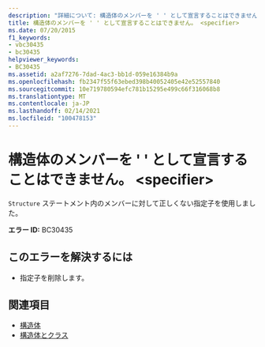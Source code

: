 ```yaml
---
description: "詳細について: 構造体のメンバーを ' ' として宣言することはできません。 <specifier>"
title: 構造体のメンバーを ' ' として宣言することはできません。 <specifier>
ms.date: 07/20/2015
f1_keywords:
- vbc30435
- bc30435
helpviewer_keywords:
- BC30435
ms.assetid: a2af7276-7dad-4ac3-bb1d-059e16384b9a
ms.openlocfilehash: fb2347f55f63ebed398b40052405e42e52557840
ms.sourcegitcommit: 10e719780594efc781b15295e499c66f316068b8
ms.translationtype: MT
ms.contentlocale: ja-JP
ms.lasthandoff: 02/14/2021
ms.locfileid: "100478153"
---
```

# <a name="members-in-a-structure-cannot-be-declared-specifier"></a>構造体のメンバーを ' ' として宣言することはできません。 \<specifier>

`Structure` ステートメント内のメンバーに対して正しくない指定子を使用しました。  
  
 **エラー ID:** BC30435  
  
## <a name="to-correct-this-error"></a>このエラーを解決するには  
  
- 指定子を削除します。  
  
## <a name="see-also"></a>関連項目

- [構造体](../programming-guide/language-features/data-types/structures.md)
- [構造体とクラス](../programming-guide/language-features/data-types/structures-and-classes.md)
